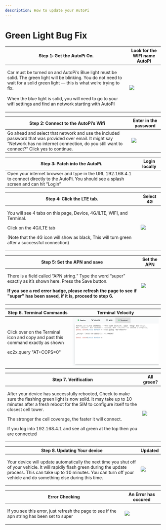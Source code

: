 ```yaml
---
description: How to update your AutoPi
---
```


# Green Light Bug Fix

| Step 1: Get the AutoPi On.                                                                                                                                                                                                                                                                                        | Look for the WIFI name AutoPi                                                                                                                                                               |
| ----------------------------------------------------------------------------------------------------------------------------------------------------------------------------------------------------------------------------------------------------------------------------------------------------------------- | ------------------------------------------------------------------------------------------------------------------------------------------------------------------------------------------- |
| <p>Car must be turned on and AutoPi’s Blue light must be solid. The green light will be blinking. You do not need to wait for a solid green light — this is what we’re trying to fix.<br><br>When the blue light is solid, you will need to go to your wifi settings and find an network starting with AutoPI</p> | ![](https://lh5.googleusercontent.com/X-UUj6Ef9IQ9sXdMstH7iOppgMf-f08fuuTcscbPpZ6EqV8yVrHDKI\_jhLvRIHbDMpVNHHNEdigNSSuEAzfemxR7IfFQwC\_KMnVgkIm-9cf3cllL6Yl77Hkw0uNMowgGqQZoMxG6fHqzX5rkvA) |

| Step 2: Connect to the AutoPi’s Wifi                                                                                                                                                                 | Enter in the password                                                                                                                                                                      |
| ---------------------------------------------------------------------------------------------------------------------------------------------------------------------------------------------------- | ------------------------------------------------------------------------------------------------------------------------------------------------------------------------------------------ |
| Go ahead and select that network and use the included password that was provided over email. It might say “Network has no internet connection, do you still want to connect?” Click yes to continue. | ![](https://lh5.googleusercontent.com/6IIrZVcctd7AXPQGqqTD8GMrJ2UN99WsvyjwUTXIXwAbK82WO30sPYU8-yqD0q8SIgrPAQDb7-i0Gjmo\_LPWQ6RRSNfIEEePGv8MYRXEIcBTZkjcx3oTOusrhwK5KwK4DIbtHXPd3NrCd57C6Q) |

| Step 3: Patch into the AutoPi.                                                                                                                   | Login locally                                                                                                                                                                                                                |
| ------------------------------------------------------------------------------------------------------------------------------------------------ | ---------------------------------------------------------------------------------------------------------------------------------------------------------------------------------------------------------------------------- |
| Open your internet browser and type in the URL 192.168.4.1 to connect directly to the AutoPi. You should see a splash screen and can hit “Login” | <img src="https://lh4.googleusercontent.com/7z_JTQzGodW3AthH1-WrMnmvrLr6K8Wjp-jtlY2gY1vF9QExscp-H6QNkY4FdYBRnZRpTV_0SYnjKb1PaygBJeEwUAODhzS_JXBkyt29yO4Jz73XclKLiPYZ3QmFOCE7226tS_a840TgATqR8g" alt="" data-size="original"> |

| Step 4: Click the LTE tab.                                                                                                                                                                                       | Select 4G                                                                                                                                                                                  |
| ---------------------------------------------------------------------------------------------------------------------------------------------------------------------------------------------------------------- | ------------------------------------------------------------------------------------------------------------------------------------------------------------------------------------------ |
| <p>You will see 4 tabs on this page, Device, 4G/lLTE, WIFI, and Terminal.</p><p>Click on the 4G/LTE tab</p><p>(Note that the 4G icon will show as black, This will turn green after a successful connection)</p> | ![](https://lh5.googleusercontent.com/FL-3WeTKInmLNTpPycylijk\_zVk6ehOTnZasrDrGDbuciJE4Nh3Fp5okQPjtFP0EpDRz109adpW1RnfsXEv0ekcs5rF4o2vvz0sRqZmP-MKS9KS4TJNEuhBLzcyBu2TiIg02Db5uI59qgjbDFQ) |



| Step 5: Set the APN and save                                                                                                                                                                                                                                       | Set the APN                                                                                                                                                                                |
| ------------------------------------------------------------------------------------------------------------------------------------------------------------------------------------------------------------------------------------------------------------------ | ------------------------------------------------------------------------------------------------------------------------------------------------------------------------------------------ |
| <p>There is a field called “APN string.” Type the word “super” exactly as it’s shown here. Press the Save button.</p><p><strong>If you see a red error badge, please refresh the page to see if "super" has been saved, if it is, proceed to step 6.</strong> </p> | ![](https://lh6.googleusercontent.com/Wbehv2MAvYnTsXjv224soPNRhtarwe\_nDvEKDGBD6fXGWi5ItcJztN-5ZPRUvHrR0PaS2hEGxC1kk7gM7pgPRSddN1v8m33A6aQeOBaEFzYkaSrW6dKdDhLHRfqdbF19ddHlY06FcEPpN2Zynw) |

| Step 6. Terminal Commands                                                                                           | Terminal Velocity                       |
| ------------------------------------------------------------------------------------------------------------------- | --------------------------------------- |
| <p>Click over on the Terminal icon and copy and past this command exactly as shown</p><p>ec2x.query "AT+COPS=0"</p> | ![](<../.gitbook/assets/image (9).png>) |

| Step 7. Verification                                                                                                                                                                                                                                                                                                                                                               | All green?                                                                                                                                                                                   |
| ---------------------------------------------------------------------------------------------------------------------------------------------------------------------------------------------------------------------------------------------------------------------------------------------------------------------------------------------------------------------------------- | -------------------------------------------------------------------------------------------------------------------------------------------------------------------------------------------- |
| <p>After your device has successfully rebooted, Check to make sure the flashing green light is now solid. It may take up to 10 minutes after a fresh reboot for the SIM to configure itself to the closest cell tower.</p><p>The stronger the cell coverage, the faster it will connect.</p><p>If you log into 192.168.4.1 and see all green at the top then you are connected</p> | ![](https://lh3.googleusercontent.com/V-Eah1u6Q4y2vNTHfKva4S5yfp\_9-c5vgL6NXo3TRvtCpNn8PPv6TXDOepyxf6Dsq\_doxZsT-ak9VlxDVa0uNW2cEbhSFaL6RToZ6DOuQCtA-\_rLxZImmlKUlB0EfQ1wh5P8kqh4BTJ-JQCnkw) |

| Step 8. Updating Your device                                                                                                                                                                                                                                 | Updated                                                                                                                                                                                     |
| ------------------------------------------------------------------------------------------------------------------------------------------------------------------------------------------------------------------------------------------------------------ | ------------------------------------------------------------------------------------------------------------------------------------------------------------------------------------------- |
| <p></p><p>Your device will update automatically the next time you shut off of your vehicle. It will rapidly flash green during the update process. This can take up to 10 minutes. You can turn off your vehicle and do something else during this time.</p> | ![](https://lh3.googleusercontent.com/g\_sTXfeWJou02cji3LG1AFNQHerTfV4ntxXEUc7TcnAG7M1LPCPI0yu5yfBxY6Ni4rgut\_8rwnbMyJLVdzJzcTLQ7JidN5E1s8prU2AnEXOPuaaPQP6gzQw4wanMXVVMLoOphbnd4G3iPF-pfA) |

| Error Checking                                                                                            | An Error has occured                                                                                                                                                                          |
| --------------------------------------------------------------------------------------------------------- | --------------------------------------------------------------------------------------------------------------------------------------------------------------------------------------------- |
| <p></p><p>If you see this error, just refresh the page to see if the apn string has been set to super</p> | ![](https://lh5.googleusercontent.com/UWomBiSRxpgaU-jdHi6l\_l-nTHpHBfU5\_sO8Ki49cZgM9ws1X7eODflJoGwe6\_9bKWTlI73vcZnUpgvF1YlPE2bFucv89NcOV\_1iT2KLohyPerjDH92A0gFAG7jHPaebEoDYQImHIaaxV4rptQ) |



